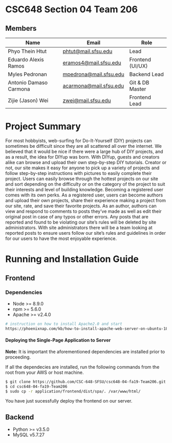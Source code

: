 # CSC648 Section 04 Team 206
## Members
| Name                   | Email                  | Role             |
|------------------------|------------------------|------------------|
| Phyo Thein Htut        | phtut@mail.sfsu.edu    | Lead             |
| Eduardo Alexis Ramos   | eramos4@mail.sfsu.edu  | Frontend (UI/UX) |
| Myles Pedronan         | mpedrona@mail.sfsu.edu | Backend Lead     |
| Antonio Damaso Carmona | acarmona@mail.sfsu.edu | Git & DB Master  |
| Zijie (Jason) Wei      | zwei@mail.sfsu.edu     | Frontend Lead    |

# Project Summary


For most hobbyists, web-surfing for Do-It-Yourself (DIY) projects can sometimes be difficult since they are all scattered all over the internet. We believed that it would be nice if there were a large hub of DIY projects, and as a result, the idea for DIYup was born. With DIYup, guests and creators alike can browse and upload their own step-by-step DIY tutorials. Creator or not, our site makes it easy for anyone to pick up a variety of projects and follow step-by-step instructions with pictures to easily complete their project. Users can easily browse through the hottest projects on our site and sort depending on the difficulty or on the category of the project to suit their interests and level of building knowledge. Becoming a registered user comes with its own perks. As a registered user, users can become authors and upload their own projects, share their experience making a project from our site, rate, and save their favorite projects. As an author, authors can view and respond to comments to posts they’ve made as well as edit their original post in case of any typos or other errors. Any posts that are reported and found to be violating our site’s rules will be deleted by site administrators. With site administrators there will be a team looking at reported posts to ensure users follow our site’s rules and guidelines in order for our users to have the most enjoyable experience.


# Running and Installation Guide
## Frontend
### Dependencies
* Node >= 8.9.0
* npm >= 5.6.0
* Apache >= v2.4.0
```sh
# instruction on how to install Apache2.0 and start
https://phoenixnap.com/kb/how-to-install-apache-web-server-on-ubuntu-18-04
```

#### Deploying the Single-Page Application to Server
**Note:** It is important the aforementioned dependencies are installed prior to proceeding.

If all the dependecies are installed, run the following commands from the root from your AWS or host machine.

```sh
$ git clone https://github.com/CSC-648-SFSU/csc648-04-fa19-Team206.git
$ cd csc648-04-fa19-Team206
$ sudo cp -r application/frontend/dist/spa/. /var/www/html/
```

You have just sucessfully deploy the frontend on our server.

## Backend
* Python >= v3.5.0
* MySQL v5.7.27


